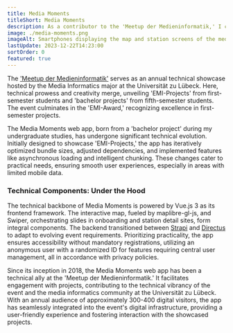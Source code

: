 ```yaml
---
title: Media Moments
titleShort: Media Moments
description: As a contributor to the 'Meetup der Medieninformatik,' I conceptualized and brought to life the Media Moments web app. This application empowers pedestrians to connect with the projects crafted by first-semester media informatics students. Navigating the city of Lübeck, users can explore an interactive map pinpointing various project locations. The app seamlessly integrates with the physical world, allowing users to unlock exclusive content by simply scanning the QR code at each project site.
image: ./media-moments.png
imageAlt: Smartphones displaying the map and station screens of the media moments app.
lastUpdate: 2023-12-22T14:23:00
sortOrder: 0
featured: true
---
```


The ['Meetup der Medieninformatik'](https://www.uni-luebeck.de/aktuelles/pressemitteilung/artikel/media-moments-2023-digitale-studierenden-projekte-mitten-in-luebeck.html)
serves as an annual technical showcase hosted by the Media Informatics major at
the Universität zu Lübeck. Here, technical prowess and creativity merge,
unveiling 'EMI-Projects' from first-semester students and 'bachelor projects'
from fifth-semester students. The event culminates in the 'EMI-Award,'
recognizing excellence in first-semester projects.

The Media Moments web app, born from a 'bachelor project' during my
undergraduate studies, has undergone significant technical evolution. Initially
designed to showcase 'EMI-Projects,' the app has iteratively optimized bundle
sizes, adjusted dependencies, and implemented features like asynchronous
loading and intelligent chunking. These changes cater to practical needs,
ensuring smooth user experiences, especially in areas with limited mobile data.

### Technical Components: Under the Hood

The technical backbone of Media Moments is powered by Vue.js 3 as its frontend
framework. The interactive map, fueled by maplibre-gl-js, and Swiper,
orchestrating slides in onboarding and station detail sites, form integral
components. The backend transitioned between [Strapi](https://strapi.io/) and
[Directus](https://directus.io/) to adapt to evolving event requirements.
Prioritizing practicality, the app ensures accessibility without mandatory
registrations, utilizing an anonymous user with a randomized ID for features
requiring central user management, all in accordance with privacy policies.

Since its inception in 2018, the Media Moments web app has been a technical
ally at the 'Meetup der Medieninformatik.' It facilitates engagement with
projects, contributing to the technical vibrancy of the event and the media
informatics community at the Universität zu Lübeck. With an annual audience of
approximately 300-400 digital visitors, the app has seamlessly integrated into
the event's digital infrastructure, providing a user-friendly experience and
fostering interaction with the showcased projects.

